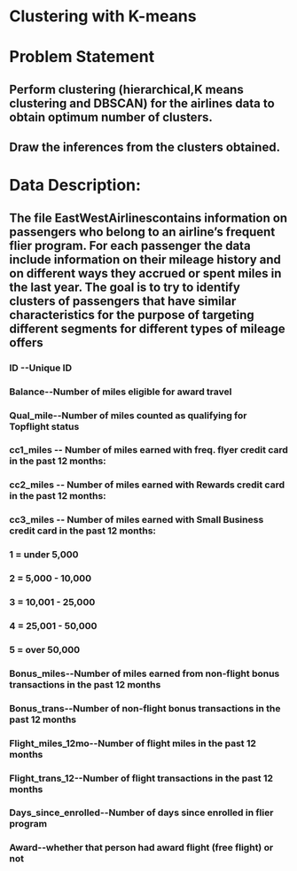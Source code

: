 # Clustering with K-means

# Problem Statement

## Perform clustering (hierarchical,K means clustering and DBSCAN) for the airlines data to obtain optimum number of clusters. 
## Draw the inferences from the clusters obtained.

# Data Description:
 
## The file EastWestAirlinescontains information on passengers who belong to an airline’s frequent flier program. For each passenger the data include information on their mileage history and on different ways they accrued or spent miles in the last year. The goal is to try to identify clusters of passengers that have similar characteristics for the purpose of targeting different segments for different types of mileage offers

### ID --Unique ID

### Balance--Number of miles eligible for award travel
### 
### Qual_mile--Number of miles counted as qualifying for Topflight status

### cc1_miles -- Number of miles earned with freq. flyer credit card in the past 12 months:
### cc2_miles -- Number of miles earned with Rewards credit card in the past 12 months:
### cc3_miles -- Number of miles earned with Small Business credit card in the past 12 months:

### 1 = under 5,000
### 2 = 5,000 - 10,000
### 3 = 10,001 - 25,000
### 4 = 25,001 - 50,000
### 5 = over 50,000

### Bonus_miles--Number of miles earned from non-flight bonus transactions in the past 12 months

### Bonus_trans--Number of non-flight bonus transactions in the past 12 months

### Flight_miles_12mo--Number of flight miles in the past 12 months

### Flight_trans_12--Number of flight transactions in the past 12 months

### Days_since_enrolled--Number of days since enrolled in flier program

### Award--whether that person had award flight (free flight) or not


 
